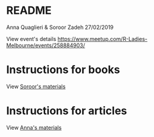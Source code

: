 README
================
Anna Quaglieri & Soroor Zadeh
27/02/2019

View event's details <https://www.meetup.com/R-Ladies-Melbourne/events/258884903/>

Instructions for books
======================

View [Soroor's materials](https://github.com/R-LadiesMelbourne/2019-02-27-publications-ready-documents-with-Rmarkdown/tree/master/Soroor-writing-books)

Instructions for articles
=========================

View [Anna's materials](https://github.com/R-LadiesMelbourne/2019-02-27-publications-ready-documents-with-Rmarkdown/tree/master/Anna-writing-articles)
